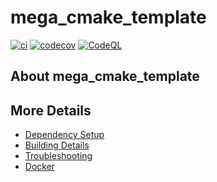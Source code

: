 # mega_cmake_template

[![ci](https://github.com/exactao/mega_cmake_template/actions/workflows/ci.yml/badge.svg)](https://github.com/exactao/mega_cmake_template/actions/workflows/ci.yml)
[![codecov](https://codecov.io/gh/exactao/mega_cmake_template/branch/main/graph/badge.svg)](https://codecov.io/gh/exactao/mega_cmake_template)
[![CodeQL](https://github.com/exactao/mega_cmake_template/actions/workflows/codeql-analysis.yml/badge.svg)](https://github.com/exactao/mega_cmake_template/actions/workflows/codeql-analysis.yml)

## About mega_cmake_template



## More Details

 * [Dependency Setup](README_dependencies.md)
 * [Building Details](README_building.md)
 * [Troubleshooting](README_troubleshooting.md)
 * [Docker](README_docker.md)
